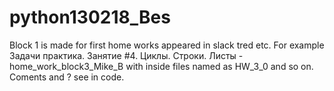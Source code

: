 # python130218_Bes
Block 1 is made for first home works appeared in slack tred etc. For example Задачи практика. Занятие #4. Циклы. Строки. Листы - home_work_block3_Mike_B with inside files named as HW_3_0 and so on. Coments and ? see in code.
